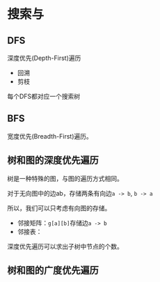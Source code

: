 # 搜索与

## DFS

深度优先(Depth-First)遍历

- 回溯
- 剪枝

每个DFS都对应一个搜索树

## BFS

宽度优先(Breadth-First)遍历。

 



## 树和图的深度优先遍历

树是一种特殊的图，与图的遍历方式相同。

对于无向图中的边ab，存储两条有向边`a -> b`, `b -> a`

所以，我们可以只考虑有向图的存储。

- 邻接矩阵：`g[a][b]`存储边`a -> b`
- 邻接表：





深度优先遍历可以求出子树中节点的个数。



## 树和图的广度优先遍历